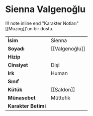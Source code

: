 # Sienna Valgenoğlu  
  
!!! note inline end "Karakter Notları"  
	[[Muzog]]'un bir dostu.     
  
|  |  |  
|---|---|  
| **İsim** | Sienna |  
| **Soyadı** | [[Valgenoğlu]] |  
| **Hizip** |  |  
| **Cinsiyet** | Dişi |  
| **Irk** | Human |  
| **Sınıf** |  |  
| **Kütük** | [[Saldon]] |  
| **Münasebet** | Müttefik |  
| **Karakter Betimi** |  |  
  
  
